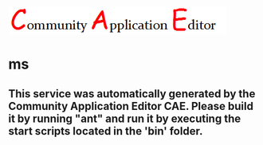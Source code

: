 ![CAE](https://github.com/CAE-Community-Application-Editor/application-151/blob/master/microservice-152/img/logo.png)  

ms
===================


This service was automatically generated by the Community Application Editor CAE. Please build it by running "ant" and run it by executing the start scripts located in the 'bin' folder.
---------------
